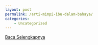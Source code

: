 ```yaml
---
layout: post
permalink: /arti-mimpi-ibu-dalam-bahaya/
categories:
    - Uncategorized
---
```


[Baca Selengkapnya](/10)